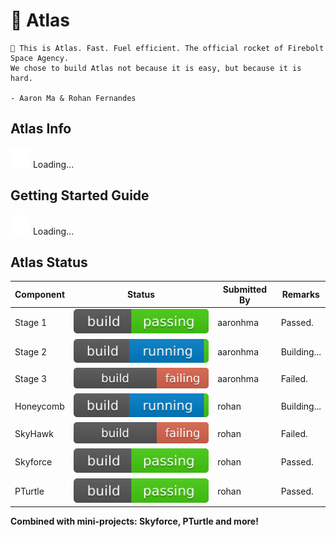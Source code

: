 # 🚀 Atlas
```
🚀 This is Atlas. Fast. Fuel efficient. The official rocket of Firebolt Space Agency.
We chose to build Atlas not because it is easy, but because it is hard.

- Aaron Ma & Rohan Fernandes
```

## Atlas Info
![Loading...](./svg/loader/material.svg) Loading...

## Getting Started Guide
![Loading...](./svg/loader/material.svg) Loading...

## Atlas Status
| Component    | Status           | Submitted By  |  Remarks  |
| ------------ |   -------------  | -----         | ----      |
| Stage 1      | ![Build Passing](./svg/build/passing.svg) | aaronhma | Passed.     |
| Stage 2      | ![Build Running](./svg/build/running.svg) | aaronhma | Building... |
| Stage 3      | ![Build Failing](./svg/build/failing.svg) | aaronhma | Failed.     |
| Honeycomb    | ![Build Running](./svg/build/running.svg) | rohan    | Building... |
| SkyHawk      | ![Build Failing](./svg/build/failing.svg) | rohan    | Failed.     |
| Skyforce     | ![Build Passing](./svg/build/passing.svg) | rohan    | Passed.     |
| PTurtle      | ![Build Passing](./svg/build/passing.svg) | rohan    | Passed.     |

**Combined with mini-projects: Skyforce, PTurtle and more!**
